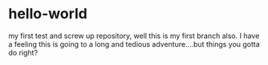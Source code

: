 # hello-world
my first test and screw up repository, well this is my first branch also. I have a feeling this is going to a long and tedious adventure....but things you gotta do right?
